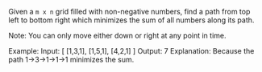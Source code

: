 Given a `m x n` grid filled with non-negative numbers, find a path from top left to bottom right which minimizes the sum of all numbers along its path. 

Note: You can only move either down or right at any point in time. 

Example:
Input:
[
  [1,3,1],
  [1,5,1],
  [4,2,1]
]
Output: 7
Explanation: Because the path 1→3→1→1→1 minimizes the sum.
